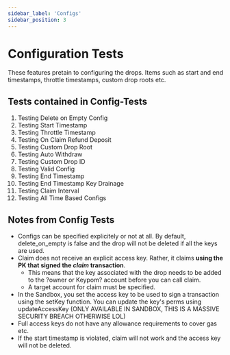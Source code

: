 ```yaml
---
sidebar_label: 'Configs'
sidebar_position: 3
---
```

# Configuration Tests
These features pretain to configuring the drops. Items such as start and end timestamps, throttle timestamps, custom drop roots etc.  
## Tests contained in Config-Tests
1) Testing Delete on Empty Config
2) Testing Start Timestamp
3) Testing Throttle Timestamp
4) Testing On Claim Refund Deposit
5) Testing Custom Drop Root
6) Testing Auto Withdraw
7) Testing Custom Drop ID
8) Testing Valid Config
9) Testing End Timestamp
10) Testing End Timestamp Key Drainage
11) Testing Claim Interval
12) Testing All Time Based Configs


## Notes from Config Tests
- Configs can be specified explicitely or not at all. By default, delete_on_empty is false and the drop will not be deleted if all the keys are used.
- Claim does not receive an explicit access key. Rather, it claims **using the PK that signed the *claim* transaction**.
    - This means that the key associated with the drop needs to be added to the ?owner or Keypom? account before you can call claim.
    - A target account for claim must be specified.
- In the Sandbox, you set the access key to be used to sign a transaction using the setKey function. You can update the key's perms using updateAccessKey (ONLY AVAILABLE IN SANDBOX, THIS IS A MASSIVE SECURITY BREACH OTHERWISE LOL)
- Full access keys do not have any allowance requirements to cover gas etc.
- If the start timestamp is violated, claim will not work and the access key will not be deleted.
